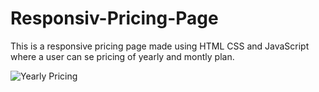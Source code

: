 # Responsiv-Pricing-Page

This is a responsive pricing page made using HTML CSS  and JavaScript where a user can se pricing of yearly and montly plan.

![Yearly Pricing]("/images/pricing-monthly.png")
